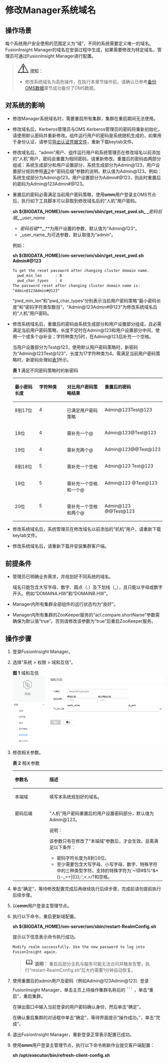 # 修改Manager系统域名<a name="admin_guide_000176"></a>

## 操作场景<a name="s7f05a07a50cc41bbba9c14a5a02b5ac3"></a>

每个系统用户安全使用的范围定义为“域”，不同的系统需要定义唯一的域名。FusionInsight Manager的域名在安装过程中生成，如果需要修改为特定域名，管理员可通过FusionInsight Manager进行配置。

>![](public_sys-resources/icon-notice.gif) **须知：** 
>-   修改系统域名为高危操作，在执行本章节操作前，请确认已参考[备份OMS数据](备份OMS数据.md)章节成功备份了OMS数据。

## 对系统的影响<a name="s68ecbbf063cf43b4b10c55212f9d6f74"></a>

-   修改Manager系统域名时，需要重启所有集群，集群在重启期间无法使用。
-   修改域名后，Kerberos管理员与OMS Kerberos管理员的密码将重新初始化，请使用默认密码并重新修改。组件运行用户的密码是系统随机生成的，如果用于身份认证，请参见[导出认证凭据文件](导出认证凭据文件.md)，重新下载keytab文件。
-   修改域名后，“admin”用户、组件运行用户和系统管理员在修改域名以前添加的“人机”用户，密码会重置为相同密码，请重新修改。重置后的密码由两部分组成：系统生成部分和用户设置部分，系统生成部分为Admin@123，用户设置部分规则参照[表2](#zh-cn_topic_0046737082_table66281275)中“密码后缀”参数的说明，默认值为Admin@123。例如：系统生成部分为Admin@123，用户设置部分为Admin\#@123，则此时重置后的密码为Admin@123Admin\#@123。
-   重置后的密码必需满足当前用户密码策略，使用**omm**用户登录主OMS节点后，执行如下工具脚本可以获取到修改域名后的“人机”用户密码。

    **sh $\{BIGDATA\_HOME\}/om-server/om/sbin/get\_reset\_pwd.sh_ _**_密码后缀_**_ _**_user\_name_

    -   _密码后缀_**__**为用户设置的参数，默认值为“Admin@123“。
    -   _user\_name_为可选参数，默认取值为“admin“。

    例如：

    **sh $\{BIGDATA\_HOME\}/om-server/om/sbin/get\_reset\_pwd.sh Admin\#@123**

    ```
    To get the reset password after changing cluster domain name.
      pwd_min_len      : 8
      pwd_char_types   : 4
    The password reset after changing cluster domain name is: "Admin@123Admin#@123"
    ```

    “pwd\_min\_len“和“pwd\_char\_types“分别表示当前用户密码策略“最小密码长度”和“密码字符类型数目”，“Admin@123Admin\#@123”为修改系统域名后的“人机”用户密码。

-   修改系统域名后，重置后的密码由系统生成部分和用户设置部分组成，且必需满足当前用户密码策略，长度不足时在Admin@123和用户设置部分中间，使用一个或多个@补全；字符种类为5时，在Admin@123后补充一个空格。

    当用户设置部分为Test@123，使用默认用户密码策略时，新密码为“Admin@123Test@123”，长度为17字符种类为4。需满足当前用户密码策略时，新密码处理如[表1](#table172285275013)所示。

    **表 1**  满足不同密码策略时的新密码

    <a name="table172285275013"></a>
    <table><thead align="left"><tr id="row18722115215013"><th class="cellrowborder" valign="top" width="18.55814418558144%" id="mcps1.2.5.1.1"><p id="p13722205217506"><a name="p13722205217506"></a><a name="p13722205217506"></a>最小密码长度</p>
    </th>
    <th class="cellrowborder" valign="top" width="21.647835216478352%" id="mcps1.2.5.1.2"><p id="p14722552115016"><a name="p14722552115016"></a><a name="p14722552115016"></a>字符种类</p>
    </th>
    <th class="cellrowborder" valign="top" width="29.897010298970102%" id="mcps1.2.5.1.3"><p id="p772220526509"><a name="p772220526509"></a><a name="p772220526509"></a>对比用户密码策略结果</p>
    </th>
    <th class="cellrowborder" valign="top" width="29.897010298970102%" id="mcps1.2.5.1.4"><p id="p1572225214502"><a name="p1572225214502"></a><a name="p1572225214502"></a>重置后的密码</p>
    </th>
    </tr>
    </thead>
    <tbody><tr id="row372235215017"><td class="cellrowborder" valign="top" width="18.55814418558144%" headers="mcps1.2.5.1.1 "><p id="p97221552145010"><a name="p97221552145010"></a><a name="p97221552145010"></a>8到17位</p>
    </td>
    <td class="cellrowborder" valign="top" width="21.647835216478352%" headers="mcps1.2.5.1.2 "><p id="p177228525501"><a name="p177228525501"></a><a name="p177228525501"></a>4</p>
    </td>
    <td class="cellrowborder" valign="top" width="29.897010298970102%" headers="mcps1.2.5.1.3 "><p id="p1472265215505"><a name="p1472265215505"></a><a name="p1472265215505"></a>已满足用户密码策略</p>
    </td>
    <td class="cellrowborder" valign="top" width="29.897010298970102%" headers="mcps1.2.5.1.4 "><p id="p87222525505"><a name="p87222525505"></a><a name="p87222525505"></a>Admin@123Test@123</p>
    </td>
    </tr>
    <tr id="row207229524503"><td class="cellrowborder" valign="top" width="18.55814418558144%" headers="mcps1.2.5.1.1 "><p id="p1372225219501"><a name="p1372225219501"></a><a name="p1372225219501"></a>18位</p>
    </td>
    <td class="cellrowborder" valign="top" width="21.647835216478352%" headers="mcps1.2.5.1.2 "><p id="p8722165295015"><a name="p8722165295015"></a><a name="p8722165295015"></a>4</p>
    </td>
    <td class="cellrowborder" valign="top" width="29.897010298970102%" headers="mcps1.2.5.1.3 "><p id="p572235213501"><a name="p572235213501"></a><a name="p572235213501"></a>需补充一个@</p>
    </td>
    <td class="cellrowborder" valign="top" width="29.897010298970102%" headers="mcps1.2.5.1.4 "><p id="p172225295012"><a name="p172225295012"></a><a name="p172225295012"></a>Admin@123@Test@123</p>
    </td>
    </tr>
    <tr id="row172214523506"><td class="cellrowborder" valign="top" width="18.55814418558144%" headers="mcps1.2.5.1.1 "><p id="p107222527503"><a name="p107222527503"></a><a name="p107222527503"></a>19位</p>
    </td>
    <td class="cellrowborder" valign="top" width="21.647835216478352%" headers="mcps1.2.5.1.2 "><p id="p972214521500"><a name="p972214521500"></a><a name="p972214521500"></a>4</p>
    </td>
    <td class="cellrowborder" valign="top" width="29.897010298970102%" headers="mcps1.2.5.1.3 "><p id="p1272225212503"><a name="p1272225212503"></a><a name="p1272225212503"></a>需补充两个@</p>
    </td>
    <td class="cellrowborder" valign="top" width="29.897010298970102%" headers="mcps1.2.5.1.4 "><p id="p972213523501"><a name="p972213523501"></a><a name="p972213523501"></a>Admin@123@@Test@123</p>
    </td>
    </tr>
    <tr id="row3722145275019"><td class="cellrowborder" valign="top" width="18.55814418558144%" headers="mcps1.2.5.1.1 "><p id="p11722452115014"><a name="p11722452115014"></a><a name="p11722452115014"></a>8到18位</p>
    </td>
    <td class="cellrowborder" valign="top" width="21.647835216478352%" headers="mcps1.2.5.1.2 "><p id="p272295285013"><a name="p272295285013"></a><a name="p272295285013"></a>5</p>
    </td>
    <td class="cellrowborder" valign="top" width="29.897010298970102%" headers="mcps1.2.5.1.3 "><p id="p2072219529502"><a name="p2072219529502"></a><a name="p2072219529502"></a>需补充一个空格</p>
    </td>
    <td class="cellrowborder" valign="top" width="29.897010298970102%" headers="mcps1.2.5.1.4 "><p id="p137221524508"><a name="p137221524508"></a><a name="p137221524508"></a>Admin@123 Test@123</p>
    </td>
    </tr>
    <tr id="row372295245018"><td class="cellrowborder" valign="top" width="18.55814418558144%" headers="mcps1.2.5.1.1 "><p id="p572235214504"><a name="p572235214504"></a><a name="p572235214504"></a>19位</p>
    </td>
    <td class="cellrowborder" valign="top" width="21.647835216478352%" headers="mcps1.2.5.1.2 "><p id="p472220529503"><a name="p472220529503"></a><a name="p472220529503"></a>5</p>
    </td>
    <td class="cellrowborder" valign="top" width="29.897010298970102%" headers="mcps1.2.5.1.3 "><p id="p177222526508"><a name="p177222526508"></a><a name="p177222526508"></a>需补充一个空格和一个@</p>
    </td>
    <td class="cellrowborder" valign="top" width="29.897010298970102%" headers="mcps1.2.5.1.4 "><p id="p1272205218503"><a name="p1272205218503"></a><a name="p1272205218503"></a>Admin@123 @Test@123</p>
    </td>
    </tr>
    <tr id="row207224525501"><td class="cellrowborder" valign="top" width="18.55814418558144%" headers="mcps1.2.5.1.1 "><p id="p19722135225014"><a name="p19722135225014"></a><a name="p19722135225014"></a>20位</p>
    </td>
    <td class="cellrowborder" valign="top" width="21.647835216478352%" headers="mcps1.2.5.1.2 "><p id="p1722952205014"><a name="p1722952205014"></a><a name="p1722952205014"></a>5</p>
    </td>
    <td class="cellrowborder" valign="top" width="29.897010298970102%" headers="mcps1.2.5.1.3 "><p id="p1472275225013"><a name="p1472275225013"></a><a name="p1472275225013"></a>需补充一个空格和两个@</p>
    </td>
    <td class="cellrowborder" valign="top" width="29.897010298970102%" headers="mcps1.2.5.1.4 "><p id="p1472255265011"><a name="p1472255265011"></a><a name="p1472255265011"></a>Admin@123 @@Test@123</p>
    </td>
    </tr>
    </tbody>
    </table>

-   修改系统域名后，系统管理员在修改域名以前添加的“机机”用户，请重新下载keytab文件。
-   修改系统域名后，请重新下载并安装集群客户端。

## 前提条件<a name="s9a7d8aa4ff0944ba997236d6fa9e516d"></a>

-   管理员已明确业务需求，并规划好不同系统的域名。

    域名只能包含大写字母、数字、圆点（.）及下划线（\_），且只能以字母或数字开头。例如“DOMAINA.HW”和“DOMAINB.HW”。

-   Manager内所有集群全部组件的运行状态均为“良好”。
-   Manager内所有集群的ZooKeeper服务的“acl.compare.shortName”参数需确保为默认值“true”。否则请修改该参数为“true”后重启ZooKeeper服务。

## 操作步骤<a name="section884921910521"></a>

1.  登录FusionInsight Manager。
2.  选择“系统 \> 权限 \> 域和互信”。

    **图 1**  域和互信<a name="fig93701123132613"></a>  
    ![](figures/域和互信.png "域和互信")

3.  修改相关参数。

    **表 2**  相关参数

    <a name="zh-cn_topic_0046737082_table66281275"></a>
    <table><thead align="left"><tr id="zh-cn_topic_0046737082_row16977539"><th class="cellrowborder" valign="top" width="23%" id="mcps1.2.3.1.1"><p id="zh-cn_topic_0046737082_p33003388"><a name="zh-cn_topic_0046737082_p33003388"></a><a name="zh-cn_topic_0046737082_p33003388"></a>参数名</p>
    </th>
    <th class="cellrowborder" valign="top" width="77%" id="mcps1.2.3.1.2"><p id="zh-cn_topic_0046737082_p56028733"><a name="zh-cn_topic_0046737082_p56028733"></a><a name="zh-cn_topic_0046737082_p56028733"></a>描述</p>
    </th>
    </tr>
    </thead>
    <tbody><tr id="zh-cn_topic_0046737082_row42033519"><td class="cellrowborder" valign="top" width="23%" headers="mcps1.2.3.1.1 "><p id="zh-cn_topic_0046737082_p49271865"><a name="zh-cn_topic_0046737082_p49271865"></a><a name="zh-cn_topic_0046737082_p49271865"></a>本端域</p>
    </td>
    <td class="cellrowborder" valign="top" width="77%" headers="mcps1.2.3.1.2 "><p id="zh-cn_topic_0046737082_p31598148"><a name="zh-cn_topic_0046737082_p31598148"></a><a name="zh-cn_topic_0046737082_p31598148"></a>填写本系统规划好的域名。</p>
    </td>
    </tr>
    <tr id="zh-cn_topic_0046737082_row15947881"><td class="cellrowborder" valign="top" width="23%" headers="mcps1.2.3.1.1 "><p id="zh-cn_topic_0046737082_p16710008"><a name="zh-cn_topic_0046737082_p16710008"></a><a name="zh-cn_topic_0046737082_p16710008"></a>密码后缀</p>
    </td>
    <td class="cellrowborder" valign="top" width="77%" headers="mcps1.2.3.1.2 "><p id="zh-cn_topic_0046737082_p11333403"><a name="zh-cn_topic_0046737082_p11333403"></a><a name="zh-cn_topic_0046737082_p11333403"></a>“人机”用户密码重置后的用户设置密码部分，默认值为Admin@123。</p>
    <div class="note" id="zh-cn_topic_0046737082_note34891768"><a name="zh-cn_topic_0046737082_note34891768"></a><a name="zh-cn_topic_0046737082_note34891768"></a><span class="notetitle"> 说明： </span><div class="notebody"><p class="textintable" id="zh-cn_topic_0046737082_p45590459"><a name="zh-cn_topic_0046737082_p45590459"></a><a name="zh-cn_topic_0046737082_p45590459"></a>该参数只有在修改了“本端域”参数后，才会生效。且需满足以下条件：</p>
    <a name="zh-cn_topic_0046737082_ul7660949"></a><a name="zh-cn_topic_0046737082_ul7660949"></a><ul id="zh-cn_topic_0046737082_ul7660949"><li>密码字符长度为8到16位。</li><li>至少需要包含大写字母、小写字母、数字、特殊字符中的三种类型字符。支持的特殊字符为`~!@#$%^&amp;*()-_=+|[{}];:',&lt;.&gt;/?和空格。</li></ul>
    </div></div>
    </td>
    </tr>
    </tbody>
    </table>

4.  单击“确定”，等待修改配置完成后再继续执行后续步骤，完成前请勿提前执行后续步骤。
5.  以**omm**用户登录主管理节点。
6.  执行以下命令，重启更新域配置。

    **sh $\{BIGDATA\_HOME\}/om-server/om/sbin/restart-RealmConfig.sh**

    提示以下信息表示命令执行成功。

    ```
    Modify realm successfully. Use the new password to log into FusionInsight again.  
    ```

    >![](public_sys-resources/icon-note.gif) **说明：** 
    >重启后部分主机与服务可能无法访问并触发告警，执行“restart-RealmConfig.sh”后大约需要1分钟自动恢复。


1.  使用重置后的admin用户及密码（例如Admin@123Admin@123）登录FusionInsight Manager，单击主页上待操作集群名称后的![](figures/zh-cn_image_0263899319.png)，单击“重启”，重启集群。

    在弹出窗口中输入当前登录的用户密码确认身份，然后单击“确定”。

    在确认重启集群的对话框中单击“确定”，等待界面提示“操作成功。”，单击“完成”。

2.  退出FusionInsight Manager，重新登录正常表示配置已成功。
3.  使用**omm**用户登录主管理节点，执行以下命令刷新作业提交客户端配置：

    **sh /opt/executor/bin/refresh-client-config.sh**


